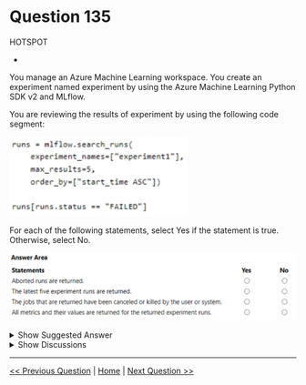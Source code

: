 # Question 135

HOTSPOT

-

You manage an Azure Machine Learning workspace. You create an experiment named experiment by using the Azure Machine Learning Python SDK v2 and MLflow.

You are reviewing the results of experiment by using the following code segment:

![Question Image](images/q135_q_image479.png)

For each of the following statements, select Yes if the statement is true. Otherwise, select No.

![Question Image](images/q135_q_image480.png)

<details>
  <summary>Show Suggested Answer</summary>

  <img src="images/q135_ans_0_image481.png" alt="Answer Image"><br>

</details>

<details>
  <summary>Show Discussions</summary>

<blockquote><p><strong>gunn_m</strong> <code>(Sat 23 Nov 2024 17:03)</code> - <em>Upvotes: 1</em></p><p>Is Killed by system&#x27;different from &#x27;Failed&#x27;?</p></blockquote>
<blockquote><p><strong>og44</strong> <code>(Sat 02 Mar 2024 02:10)</code> - <em>Upvotes: 1</em></p><p>Shouldn&#x27;t be the first one YES. As runs[runs.status==&quot;Failed&quot;] will return aborted runs.
is it about the atributes.status?

https://learn.microsoft.com/en-us/azure/machine-learning/how-to-track-experiments-mlflow?view=azureml-api-2#getting-params-and-metrics-from-a-run</p></blockquote>
<blockquote><p><strong>zainkhazi</strong> <code>(Fri 08 Mar 2024 15:06)</code> - <em>Upvotes: 1</em></p><p>Aborted means cancelled by the user explicitly, not to be confused with &quot;failed&quot; jobs.</p></blockquote>
<blockquote><p><strong>Mal42</strong> <code>(Mon 21 Aug 2023 07:30)</code> - <em>Upvotes: 3</em></p><p>On exam 18 Aug 2023</p></blockquote>
<blockquote><p><strong>ABosco</strong> <code>(Fri 18 Aug 2023 08:04)</code> - <em>Upvotes: 4</em></p><p>All NOs is correct.</p></blockquote>
<blockquote><p><strong>Batman160591</strong> <code>(Tue 20 Jun 2023 21:13)</code> - <em>Upvotes: 1</em></p><p>NO,YES,NO,NO</p></blockquote>
<blockquote><p><strong>mkk888</strong> <code>(Sun 25 Jun 2023 06:08)</code> - <em>Upvotes: 9</em></p><p>order by is ASC based on time so the 5 returned will be oldest not latest. So all will be NO</p></blockquote>

</details>

---

[<< Previous Question](question_134.md) | [Home](/index.md) | [Next Question >>](question_136.md)
